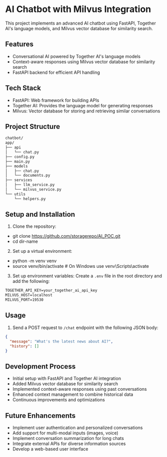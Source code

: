 # AI Chatbot with Milvus Integration

This project implements an advanced AI chatbot using FastAPI, Together AI's language models, and Milvus vector database for similarity search.

## Features

- Conversational AI powered by Together AI's language models
- Context-aware responses using Milvus vector database for similarity search
- FastAPI backend for efficient API handling

## Tech Stack

- FastAPI: Web framework for building APIs
- Together AI: Provides the language model for generating responses
- Milvus: Vector database for storing and retrieving similar conversations

## Project Structure

```bash
chatbot/
app/
├── api
│   └── chat.py
├── config.py
├── main.py
├── models
│   ├── chat.py
│   └── documents.py
├── services
│   ├── llm_service.py
│   └── milvus_service.py
└── utils
    └── helpers.py
```


## Setup and Installation

1. Clone the repository:
- git clone <https://github.com/storagerepo/AI_POC.git> 
- cd dir-name

2. Set up a virtual environment:
- python -m venv venv
- source venv/bin/activate # On Windows use venv\Scripts\activate

3. Set up environment variables:
Create a `.env` file in the root directory and add the following:

```txt
TOGETHER_API_KEY=your_together_ai_api_key
MILVUS_HOST=localhost
MILVUS_PORT=19530
```

## Usage

1. Send a POST request to `/chat` endpoint with the following JSON body:
```json
{
  "message": "What's the latest news about AI?",
  "history": []
}
```

## Development Process
- Initial setup with FastAPI and Together AI integration
- Added Milvus vector database for similarity search
- Implemented context-aware responses using past conversations
- Enhanced context management to combine historical data
- Continuous improvements and optimizations


## Future Enhancements
- Implement user authentication and personalized conversations
- Add support for multi-modal inputs (images, voice)
- Implement conversation summarization for long chats
- Integrate external APIs for diverse information sources
- Develop a web-based user interface